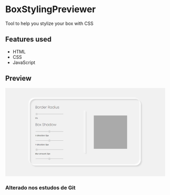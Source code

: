 # BoxStylingPreviewer
Tool to help you stylize your box with CSS

## Features used
- HTML
- CSS
- JavaScript

## Preview

![Box Styling Previewer](https://github.com/nc0ds/BoxStylingPreviewer/blob/master/readMeImages/boxStylingThumb.png)


### Alterado nos estudos de Git